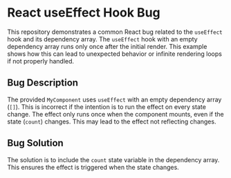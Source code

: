 # React useEffect Hook Bug

This repository demonstrates a common React bug related to the `useEffect` hook and its dependency array. The `useEffect` hook with an empty dependency array runs only once after the initial render.  This example shows how this can lead to unexpected behavior or infinite rendering loops if not properly handled.

## Bug Description

The provided `MyComponent` uses `useEffect` with an empty dependency array (`[]`).  This is incorrect if the intention is to run the effect on every state change.  The effect only runs once when the component mounts, even if the state (`count`) changes. This may lead to the effect not reflecting changes.

## Bug Solution

The solution is to include the `count` state variable in the dependency array.  This ensures the effect is triggered when the state changes.